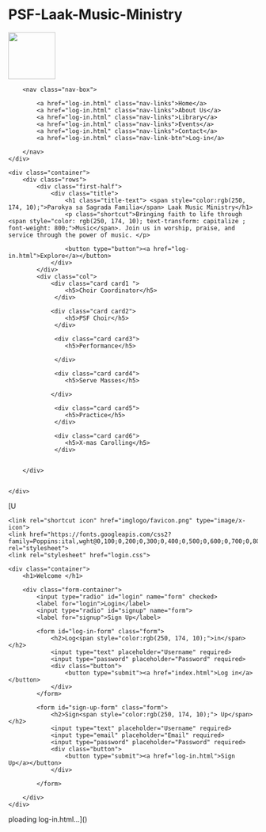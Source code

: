# PSF-Laak-Music-Ministry

<!DOCTYPE html>
<html lang="en">
<head>
    <meta charset="UTF-8">
    <meta name="viewport" content="width=device-width, initial-scale=1.0">
    <link rel="stylesheet" href="LP.css">
    <link rel="shortcut icon" href="favicon.png" type="image/x-icon">
    <link href="https://fonts.googleapis.com/css2?family=Poppins:ital,wght@0,100;0,200;0,300;0,400;0,500;0,600;0,700;0,800;0,900;1,100;1,200;1,300;1,400;1,500;1,600;1,700;1,800;1,900&display=swap" rel="stylesheet">
    <title>PSF-Laak Music Ministry</title>
</head>
<body>
    <div class="header">
        <img src="favicon.png" class="logo" width="95px">

        
    
        <nav class="nav-box">

            <a href="log-in.html" class="nav-links">Home</a>
            <a href="log-in.html" class="nav-links">About Us</a>
            <a href="log-in.html" class="nav-links">Library</a>
            <a href="log-in.html" class="nav-links">Events</a>
            <a href="log-in.html" class="nav-links">Contact</a>
            <a href="log-in.html" class="nav-link-btn">Log-in</a>

        </nav>
    </div>

    <div class="container">
        <div class="rows">
            <div class="first-half">
                <div class="title">
                    <h1 class="title-text"> <span style="color:rgb(250, 174, 10);">Parokya sa Sagrada Familia</span> Laak Music Ministry</h1>
                    <p class="shortcut">Bringing faith to life through <span style="color: rgb(250, 174, 10); text-transform: capitalize ; font-weight: 800;">Music</span>. Join us in worship, praise, and service through the power of music. </p>

                    <button type="button"><a href="log-in.html">Explore</a></button>
                </div>
            </div>
            <div class="col">
                <div class="card card1 ">
                    <h5>Choir Coordinator</h5>
                 </div>

                <div class="card card2">
                    <h5>PSF Choir</h5>
                 </div>
            
                 <div class="card card3">
                    <h5>Performance</h5>
                    
                 </div>
            
                 <div class="card card4">
                    <h5>Serve Masses</h5>
                    
                </div>
            
                 <div class="card card5">
                    <h5>Practice</h5>
                 </div>

                 <div class="card card6">
                    <h5>X-mas Carolling</h5>
                 </div>

                
        </div>

         
    </div>
    
</body>
</html>

[U<!DOCTYPE html>
<html lang="en">
<head>
    <meta charset="UTF-8">
    <meta name="viewport" content="width=device-width, initial-scale=1.0">
    <title> PSF-Laak Music Ministry | login</title>

    <link rel="shortcut icon" href="imglogo/favicon.png" type="image/x-icon">
    <link href="https://fonts.googleapis.com/css2?family=Poppins:ital,wght@0,100;0,200;0,300;0,400;0,500;0,600;0,700;0,800;0,900;1,100;1,200;1,300;1,400;1,500;1,600;1,700;1,800;1,900&display=swap" rel="stylesheet">
    <link rel="stylesheet" href="login.css">

</head>
<body>

    <div class="container">
        <h1>Welcome </h1>

        <div class="form-container">
            <input type="radio" id="login" name="form" checked>
            <label for="login">Login</label>
            <input type="radio" id="signup" name="form">
            <label for="signup">Sign Up</label>

            <form id="log-in-form" class="form">
                <h2>Log<span style="color:rgb(250, 174, 10);">in</span></h2>
                <input type="text" placeholder="Username" required>
                <input type="password" placeholder="Password" required>
                <div class="button">
                    <button type="submit"><a href="index.html">Log in</a></button>
                </div>
            </form>

            <form id="sign-up-form" class="form">
                <h2>Sign<span style="color:rgb(250, 174, 10);"> Up</span></h2>
                <input type="text" placeholder="Username" required>
                <input type="email" placeholder="Email" required>
                <input type="password" placeholder="Password" required>
                <div class="button">
                    <button type="submit"><a href="log-in.html">Sign Up</a></button>
                </div>
                
            </form>

        </div>
    </div>

</body>
</html>ploading log-in.html…]()

